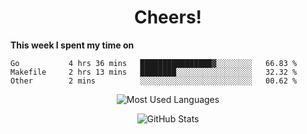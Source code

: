 <h1 align="center">Cheers!</h1>

**This week I spent my time on**
<!--START_SECTION:waka-->

```text
Go           4 hrs 36 mins   ████████████████▓░░░░░░░░   66.83 %
Makefile     2 hrs 13 mins   ████████░░░░░░░░░░░░░░░░░   32.32 %
Other        2 mins          ░░░░░░░░░░░░░░░░░░░░░░░░░   00.62 %
```

<!--END_SECTION:waka-->

<p align="center"><img src="https://github-readme-stats.vercel.app/api/top-langs/?username=thnkrn&layout=compact&hide=html&theme=tokyonight" alt="Most Used Languages" /></p>

<p align="center"><img src="https://github-readme-stats.vercel.app/api?username=thnkrn&show_icons=true&count_private=true&theme=tokyonight" alt="GitHub Stats" /></p>

<!-- <p align="center"><a href="https://wakatime.com"><img src="https://wakatime.com/share/@thnkrn/40092326-d1bd-471b-89da-9a7c63939402.png" /></p>
 -->
